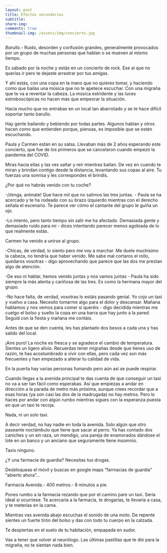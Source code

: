 ```yaml
---
layout: post
title: Efectos secundarios
subtitle: 
share-img:
comments: true
thumbnail-img: /assets/img/concierto.jpg
---
```



*Barullo.-* Ruido, desorden y confusión grandes, generalmente provocados por un grupo de muchas personas que hablan o se mueven al mismo tiempo.

  

Es sábado por la noche y estás en un concierto de rock. Ese al que no querías ir pero te dejaste arrastrar por tus amigas.

Y ahí estás, con una copa en la mano que no quieres tomar, y haciendo como que bailas una música que no te apetece escuchar. Con una migraña que te va a reventar la cabeza. La música estridente y las luces estroboscópicas no hacen más que empeorar la situación.

  

Hacía mucho que no entrabas en un local tan abarrotado y se te hace difícil soportar tanto barullo.

Hay gente bailando y bebiendo por todas partes. Algunos hablan y otros hacen como que entienden porque, piensas, es imposible que se estén escuchando.

Paula y Carmen están en su salsa. Llevaban más de 2 años esperando este concierto, que fue de los primeros que se cancelaron cuando empezó la pandemia del COVID.

Miras hacia ellas y las ves saltar y reír mientras bailan. De vez en cuando te miran y brindan contigo desde la distancia, levantando sus copas al aire. Tu fuerzas una sonrisa y les correspondes el brindis.

¿Por qué no habrás venido con tu coche? 

  

-¡Venga, anímate! Que hace mil que no salimos las tres juntas. - Paula se ha acercado y te ha rodeado con su brazo izquierdo mientras con el derecho señala el escenario. Te parece ver cómo el cantante del grupo le guiña un ojo.
    
-Lo intento, pero tanto tiempo sin salir me ha afectado. Demasiada gente y demasiado ruido para mí - dices intentando parecer menos agobiada de lo que realmente estás.
    

  

Carmen ha venido a unirse al grupo.

  

-Chicas, de verdad, lo siento pero me voy a marchar. Me duele muchísimo la cabeza, no tendría que haber venido. Me sabe mal cortaros el rollo, quedaros vosotras - digo aprovechando que parece que las dos me prestan algo de atención.
    
-De eso ni hablar, hemos venido juntas y nos vamos juntas - Paula ha sido siempre la más atenta y cariñosa de las tres. Es como la hermana mayor del grupo.
    
-No hace falta, de verdad, vosotras lo estáis pasando genial. Yo cojo un taxi y vuelvo a casa. Necesito tomarme algo para el dolor y descansar. Mañana hablamos y nos vemos para comer si queréis - digo decidida mientras me cuelgo el bolso y suelto la copa en una barra que hay junto a la pared. Seguid con la fiesta y mañana me contáis.
    

  

Antes de que se den cuenta, les has plantado dos besos a cada una y has salido del local.

  

¡Aire puro! La noche es fresca y se agradece el cambio de temperatura. Sientes un ligero alivio. Recuerdas tener migrañas desde que tienes uso de razón, te has acostumbrado a vivir con ellas, pero cada vez son más frecuentes y han empezado a alterar tu calidad de vida.

En la puerta hay varias personas fumando pero aún así se puede respirar.

  

Cuando llegas a la avenida principal te das cuenta de que conseguir un taxi no va a ser tan fácil como esperabas. Así que empiezas a andar en dirección a la parada de metro más próxima, aunque crees recordar que a esas horas (ya son casi las dos de la madrugada) no hay metros. Pero lo haces por andar con algún rumbo mientras sigues con la esperanza puesta en que un taxi te recoja.

  

Nada, ni un solo taxi.

A decir verdad, no hay nadie en toda la avenida. Solo algún que otro paseante noctámbulo que tiene que sacar al perro. Ya has contado dos caniches y un sin raza, un mendigo, una pareja de enamorados dándose el lote en un banco y un anciano que seguramente tiene insomnio.

Taxis ninguno. 

¿Y una farmacia de guardia? Necesitas tus drogas. 

Desbloqueas el móvil y buscas en google maps “farmacias de guardia” “abierto ahora”...

Farmacia Avenida.- 400 metros.- 8 minutos a pie.

  

Pones rumbo a la farmacia rezando que por el camino pare un taxi. Sería ideal si ocurriese. Te acercaría a la farmacia, te drogarías, te llevaría a casa, y te meterías en la cama.

  

Mientras vas avenida abajo escuchas el sonido de una moto. De repente sientes un fuerte tirón del bolso y das con todo tu cuerpo en la calzada. 

  

Te despiertas en el suelo de tu habitación, empapada en sudor.

Vas a tener que volver al neurólogo. Las últimas pastillas que te dió para la migraña, no te sientan nada bien.

